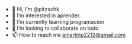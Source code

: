 - 👋 Hi, I’m @pitzschk
- 👀 I’m interested in  aprender.
- 🌱 I’m currently learning programacion
- 💞️ I’m looking to collaborate on todo.
- 📫 How to reach me amartinp2212@gmail.com

<!---
pitzschk/pitzschk is a ✨ special ✨ repository because its `README.md` (this file) appears on your GitHub profile.
You can click the Preview link to take a look at your changes.
--->
